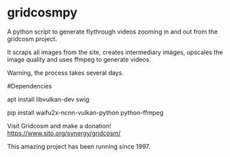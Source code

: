 # gridcosmpy

A python script to generate flythrough videos zooming in and out from the gridcosm project.

It scraps all images from the site, creates intermediary images, upscales the image quality and uses ffmpeg to generate videos.

Warning, the process takes several days.

#Dependencies

apt install libvulkan-dev swig

pip install waifu2x-ncnn-vulkan-python python-ffmpeg

Visit Gridcosm and make a donation! https://www.sito.org/synergy/gridcosm/

This amazing project has been running since 1997.

